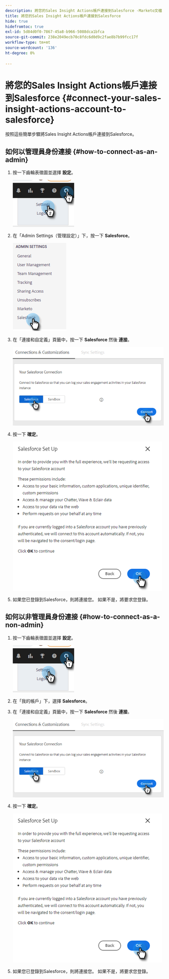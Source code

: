 ```yaml
---
description: 將您的Sales Insight Actions帳戶連接到Salesforce -Marketo文檔 — 產品文檔
title: 將您的Sales Insight Actions帳戶連接到Salesforce
hide: true
hidefromtoc: true
exl-id: 5d84d0f0-7867-45a8-b966-5088dca1bfca
source-git-commit: 238e2049ecb70c8fdc6d0d9c2fae8b7b99fcc17f
workflow-type: tm+mt
source-wordcount: '136'
ht-degree: 0%

---
```


# 將您的Sales Insight Actions帳戶連接到Salesforce {#connect-your-sales-insight-actions-account-to-salesforce}

按照這些簡單步驟將Sales Insight Actions帳戶連接到Salesforce。

## 如何以管理員身份連接 {#how-to-connect-as-an-admin}

1. 按一下齒輪表徵圖並選擇 **設定**。

   ![](assets/connect-your-marketo-sales-account-to-salesforce-1.png)

1. 在「Admin Settings（管理設定）」下，按一下 **Salesforce**。

   ![](assets/connect-your-marketo-sales-account-to-salesforce-2.png)

1. 在「連接和自定義」頁籤中，按一下 **Salesforce** 然後 **連接**。

   ![](assets/connect-your-marketo-sales-account-to-salesforce-3.png)

1. 按一下 **確定**。

   ![](assets/connect-your-marketo-sales-account-to-salesforce-4.png)

1. 如果您已登錄到Salesforce，則將連接您。 如果不是，將要求您登錄。

## 如何以非管理員身份連接 {#how-to-connect-as-a-non-admin}

1. 按一下齒輪表徵圖並選擇 **設定**。

   ![](assets/connect-your-marketo-sales-account-to-salesforce-5.png)

1. 在「我的帳戶」下，選擇 **Salesforce**。

1. 在「連接和自定義」頁籤中，按一下 **Salesforce** 然後 **連接**。

   ![](assets/connect-your-marketo-sales-account-to-salesforce-7.png)

1. 按一下 **確定**。

   ![](assets/connect-your-marketo-sales-account-to-salesforce-8.png)

1. 如果您已登錄到Salesforce，則將連接您。 如果不是，將要求您登錄。
